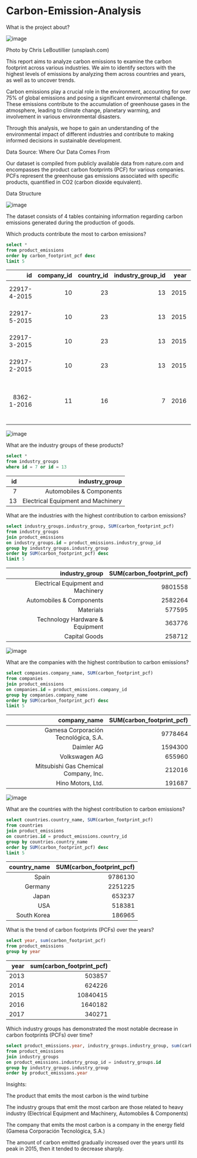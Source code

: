 # Carbon-Emission-Analysis

What is the project about?

![image](https://cdn.prod.website-files.com/63d2626cedcc41357cddabdf/664b69922ce036842dd8a5d0_chris-leboutillier-TUJud0AWAPI-unsplash-p-800.webp)

Photo by Chris LeBoutillier (unsplash.com)

This report aims to analyze carbon emissions to examine the carbon footprint across various industries. We aim to identify sectors with the highest levels of emissions by analyzing them across countries and years, as well as to uncover trends.

Carbon emissions play a crucial role in the environment, accounting for over 75% of global emissions and posing a significant environmental challenge. These emissions contribute to the accumulation of greenhouse gases in the atmosphere, leading to climate change, planetary warming, and involvement in various environmental disasters.

Through this analysis, we hope to gain an understanding of the environmental impact of different industries and contribute to making informed decisions in sustainable development.

Data Source: Where Our Data Comes From

Our dataset is compiled from publicly available data from nature.com and encompasses the product carbon footprints (PCF) for various companies. PCFs represent the greenhouse gas emissions associated with specific products, quantified in CO2 (carbon dioxide equivalent).

Data Structure

![image](https://github.com/Tristan1918/Carbon-Emission-Analysis/assets/170103101/930e2bf0-99fc-4233-9241-056bcf6af8a4)


The dataset consists of 4 tables containing information regarding carbon emissions generated during the production of goods.

Which products contribute the most to carbon emissions?

```sql
select * 
from product_emissions
order by carbon_footprint_pcf desc
limit 5
```

id           | company_id | country_id | industry_group_id | year | product_name                                                       | weight_kg | carbon_footprint_pcf | upstream_percent_total_pcf                       | operations_percent_total_pcf                     | downstream_percent_total_pcf                     | 
| -----------: | ---------: | ---------: | ----------------: | ---: | -----------------------------------------------------------------: | --------: | -------------------: | -----------------------------------------------: | -----------------------------------------------: | -----------------------------------------------: | 
| 22917-4-2015 | 10         | 23         | 13                | 2015 | Wind Turbine G128 5 Megawats                                       | 600000    | 3718044              | N/a (product with insufficient stage-level data) | N/a (product with insufficient stage-level data) | N/a (product with insufficient stage-level data) | 
| 22917-5-2015 | 10         | 23         | 13                | 2015 | Wind Turbine G132 5 Megawats                                       | 600000    | 3276187              | N/a (product with insufficient stage-level data) | N/a (product with insufficient stage-level data) | N/a (product with insufficient stage-level data) | 
| 22917-3-2015 | 10         | 23         | 13                | 2015 | Wind Turbine G114 2 Megawats                                       | 400000    | 1532608              | N/a (product with insufficient stage-level data) | N/a (product with insufficient stage-level data) | N/a (product with insufficient stage-level data) | 
| 22917-2-2015 | 10         | 23         | 13                | 2015 | Wind Turbine G90 2 Megawats                                        | 361000    | 1251625              | N/a (product with insufficient stage-level data) | N/a (product with insufficient stage-level data) | N/a (product with insufficient stage-level data) | 
| 8362-1-2016  | 11         | 16         | 7                 | 2016 | Land Cruiser Prado. FJ Cruiser. Dyna trucks. Toyoace.IMV def unit. | 2272.33   | 191687               | 2.90                                             | 0.25                                             | 96.85                                            | 

![image](https://github.com/Tristan1918/Carbon-Emission-Analysis/assets/170103101/548776b7-cb30-4867-a6e5-e3f510481f1b)

What are the industry groups of these products?

```sql
select * 
from industry_groups
where id = 7 or id = 13
```

| id | industry_group                     | 
| -: | ---------------------------------: | 
| 7  | Automobiles & Components           | 
| 13 | Electrical Equipment and Machinery | 

What are the industries with the highest contribution to carbon emissions?

```sql
select industry_groups.industry_group, SUM(carbon_footprint_pcf) 
from industry_groups
join product_emissions
on industry_groups.id = product_emissions.industry_group_id
group by industry_groups.industry_group
order by SUM(carbon_footprint_pcf) desc
limit 5
```

| industry_group                     | SUM(carbon_footprint_pcf) | 
| ---------------------------------: | ------------------------: | 
| Electrical Equipment and Machinery | 9801558                   | 
| Automobiles & Components           | 2582264                   | 
| Materials                          | 577595                    | 
| Technology Hardware & Equipment    | 363776                    | 
| Capital Goods                      | 258712                    | 

![image](https://github.com/Tristan1918/Carbon-Emission-Analysis/assets/170103101/f66a2976-aa3f-4f9c-a814-2a1b9af5a8bb)

What are the companies with the highest contribution to carbon emissions?

```sql
select companies.company_name, SUM(carbon_footprint_pcf) 
from companies
join product_emissions
on companies.id = product_emissions.company_id
group by companies.company_name
order by SUM(carbon_footprint_pcf) desc
limit 5
```

| company_name                            | SUM(carbon_footprint_pcf) | 
| --------------------------------------: | ------------------------: | 
| Gamesa Corporación Tecnológica, S.A.  | 9778464                   | 
| Daimler AG                              | 1594300                   | 
| Volkswagen AG                           | 655960                    | 
| Mitsubishi Gas Chemical Company, Inc. | 212016                    | 
| Hino Motors, Ltd.                     | 191687                    | 

![image](https://github.com/Tristan1918/Carbon-Emission-Analysis/assets/170103101/eaf04163-9a21-431e-9450-39fe489741e9)

What are the countries with the highest contribution to carbon emissions?

```sql
select countries.country_name, SUM(carbon_footprint_pcf)
from countries
join product_emissions
on countries.id = product_emissions.country_id
group by countries.country_name
order by SUM(carbon_footprint_pcf) desc
limit 5
```

| country_name | SUM(carbon_footprint_pcf) | 
| -----------: | ------------------------: | 
| Spain        | 9786130                   | 
| Germany      | 2251225                   | 
| Japan        | 653237                    | 
| USA          | 518381                    | 
| South Korea  | 186965                    | 

What is the trend of carbon footprints (PCFs) over the years?
 ```sql
select year, sum(carbon_footprint_pcf)
from product_emissions
group by year
```

| year | sum(carbon_footprint_pcf) | 
| ---: | ------------------------: | 
| 2013 | 503857                    | 
| 2014 | 624226                    | 
| 2015 | 10840415                  | 
| 2016 | 1640182                   | 
| 2017 | 340271                    | 

Which industry groups has demonstrated the most notable decrease in carbon footprints (PCFs) over time?

```sql
select product_emissions.year, industry_groups.industry_group, sum(carbon_footprint_pcf)
from product_emissions
join industry_groups
on product_emissions.industry_group_id = industry_groups.id
group by industry_groups.industry_group
order by product_emissions.year
```

Insights:

The product that emits the most carbon is the wind turbine

The industry groups that emit the most carbon are those related to heavy industry (Electrical Equipment and Machinery, Automobiles & Components)

The company that emits the most carbon is a company in the energy field (Gamesa Corporación Tecnológica, S.A.)

The amount of carbon emitted gradually increased over the years until its peak in 2015, then it tended to decrease sharply.
